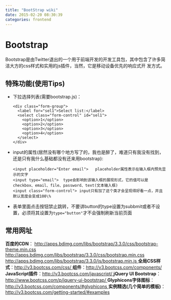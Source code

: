 ```yaml
---
title: "BootStrap wiki"
date: 2015-02-20 08:30:39
categories: frontend
---
```

# Bootstrap
Bootstrap是由Twitter退出的一个用于前端开发的开发工具包，其中包含了许多简洁大方的css样式和实用的js插件，当然，它是移动设备优先的响应式开
发方式。



##  特殊功能(使用Tips)

- 下拉选择列表(需要bootstrap.js)：

      <div class="form-group">
        <label for="sel1">Select list:</label>
        <select class="form-control" id="sel1">
          <option>1</option>
          <option>2</option>
          <option>3</option>
          <option>4</option>
        </select>
      </div>
- input的属性(居然没有哪个地方写了的，我也是醉了，难道只有我没有找到，还是只有我什么基础都没有还来用bootstrap):

      <input placeholder="Enter email">   placeholder属性表示在输入框内预先显示的文字
      <input type="email">  type会影响到该输入框的展现形式，它的值可以是checkbox、email、file、password、text(文本输入框)
      <input class="form-control"> input只有加了这个类才会呈现得好看一点，并且默认宽度会变成100\%
- 表单里面点击按钮禁止跳转，不要讲button的type设置为subbmit或者不设置，必须将其设置为`type="button"`才不会强制刷新当前页面

## 常用网址

**百度的CDN**： <http://apps.bdimg.com/libs/bootstrap/3.3.0/css/bootstrap-theme.min.css> <http://apps.bdimg.com/libs/bootstrap/3.3.0/css/bootstrap.min.css> [http://apps.bdimg.com/libs/bootstrap/3.3.0/js/bootstrap.min.js ](http://apps.bdimg.com/libs/bootstrap/3.3.0/js/bootstrap.min.js)**全局CSS样式**：[http://v3.bootcss.com/css/ ](http://v3.bootcss.com/css/)**组件**：[http://v3.bootcss.com/components/ ](http://v3.bootcss.com/components/)**JavaScript插件**：[http://v3.bootcss.com/javascript/ ](http://v3.bootcss.com/javascript/)**jQuery UI Bootstrap**：[http://www.bootcss.com/p/jquery-ui-bootstrap/ ](http://www.bootcss.com/p/jquery-ui-bootstrap/)**Glyphicons字体图标**：[http://v3.bootcss.com/components/#glyphicons ](http://v3.bootcss.com/components/#glyphicons)**实例精选(几个简单的模板)**：<http://v3.bootcss.com/getting-started/#examples>
